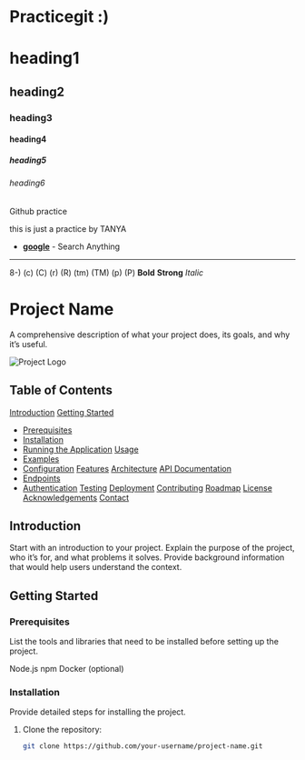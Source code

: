 # Practicegit :)

# heading1
## heading2
### heading3
#### heading4
##### heading5
###### heading6

Github practice

this is just a practice by TANYA

- __[google](www.google.com)__ - Search Anything
---
8-)
(c) (C) (r) (R) (tm) (TM) (p) (P)
**Bold**
__Strong__
*Italic*



# Project Name

A comprehensive description of what your project does, its goals, and why it’s useful.

![Project Logo](https://your-image-url.com/logo.png)

## Table of Contents

[Introduction](#introduction)
[Getting Started](#getting-started)
  - [Prerequisites](#prerequisites)
  - [Installation](#installation)
  - [Running the Application](#running-the-application)
[Usage](#usage)
  - [Examples](#examples)
  - [Configuration](#configuration)
[Features](#features)
[Architecture](#architecture)
[API Documentation](#api-documentation)
  - [Endpoints](#endpoints)
  - [Authentication](#authentication)
[Testing](#testing)
[Deployment](#deployment)
[Contributing](#contributing)
[Roadmap](#roadmap)
[License](#license)
[Acknowledgements](#acknowledgements)
[Contact](#contact)

## Introduction

Start with an introduction to your project. Explain the purpose of the project, who it’s for, and what problems it solves. Provide background information that would help users understand the context.

## Getting Started

### Prerequisites

List the tools and libraries that need to be installed before setting up the project.

Node.js
npm
Docker (optional)

### Installation

Provide detailed steps for installing the project.

1. Clone the repository:

   ```bash
   git clone https://github.com/your-username/project-name.git